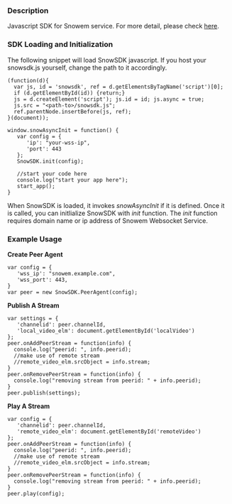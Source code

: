 ### Description
 Javascript SDK for Snowem service. For more detail, please check [here](https://docs.snowem.io).

### SDK Loading and Initialization
The following snippet will load SnowSDK javascript. If you host your snowsdk.js yourself, change the path to it accordingly.  

```
(function(d){
  var js, id = 'snowsdk', ref = d.getElementsByTagName('script')[0];
  if (d.getElementById(id)) {return;}
  js = d.createElement('script'); js.id = id; js.async = true;
  js.src = "<path-to>/snowsdk.js";
  ref.parentNode.insertBefore(js, ref);
}(document));

window.snowAsyncInit = function() {
   var config = { 
      'ip': "your-wss-ip",
      'port': 443 
   };  
   SnowSDK.init(config);

   //start your code here
   console.log("start your app here");
   start_app();
}
```

When SnowSDK is loaded, it invokes _snowAsyncInit_ if it is defined. Once it is called, you can initlialize SnowSDK with _init_ function. The _init_ function requires domain name or ip address of Snowem Websocket Service.

### Example Usage

**Create Peer Agent**
```
var config = {
   'wss_ip': "snowem.example.com",
   'wss_port': 443,
}
var peer = new SnowSDK.PeerAgent(config);
```

**Publish A Stream**
```
var settings = { 
   'channelid': peer.channelId, 
   'local_video_elm': document.getElementById('localVideo')
};  
peer.onAddPeerStream = function(info) {
  console.log("peerid: ", info.peerid);
  //make use of remote stream
  //remote_video_elm.srcObject = info.stream;
}
peer.onRemovePeerStream = function(info) {
  console.log("removing stream from peerid: " + info.peerid);
}
peer.publish(settings);
```
**Play A Stream**
```
var config = { 
   'channelid': peer.channelId,
   'remote_video_elm': document.getElementById('remoteVideo')
};  
peer.onAddPeerStream = function(info) {
  console.log("peerid: ", info.peerid);
  //make use of remote stream
  //remote_video_elm.srcObject = info.stream;
}
peer.onRemovePeerStream = function(info) {
  console.log("removing stream from peerid: " + info.peerid);
}
peer.play(config);
```


